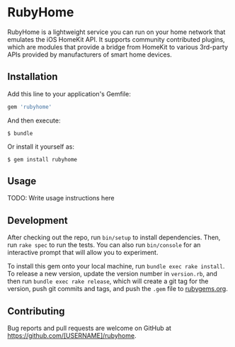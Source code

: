 # RubyHome

RubyHome is a lightweight service you can run on your home network that emulates the iOS HomeKit API. It supports community contributed plugins, which are modules that provide a bridge from HomeKit to various 3rd-party APIs provided by manufacturers of smart home devices.

## Installation

Add this line to your application's Gemfile:

```ruby
gem 'rubyhome'
```

And then execute:

    $ bundle

Or install it yourself as:

    $ gem install rubyhome

## Usage

TODO: Write usage instructions here

## Development

After checking out the repo, run `bin/setup` to install dependencies. Then, run `rake spec` to run the tests. You can also run `bin/console` for an interactive prompt that will allow you to experiment.

To install this gem onto your local machine, run `bundle exec rake install`. To release a new version, update the version number in `version.rb`, and then run `bundle exec rake release`, which will create a git tag for the version, push git commits and tags, and push the `.gem` file to [rubygems.org](https://rubygems.org).

## Contributing

Bug reports and pull requests are welcome on GitHub at https://github.com/[USERNAME]/rubyhome.
